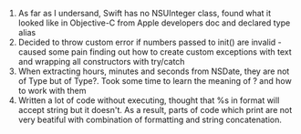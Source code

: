 1. As far as I undersand, Swift has no NSUInteger class, found what it looked like in Objective-C from Apple developers doc and declared type alias
2. Decided to throw custom error if numbers passed to init() are invalid - caused some pain finding out how to create custom exceptions with text
and wrapping all constructors with try/catch
3. When extracting hours, minutes and seconds from NSDate, they are not of Type but of Type?. Took some time to learn the meaning of ?
and how to work with them
4. Written a lot of code without executing, thought that %s in format will accept string but it doesn't. As a result, parts of code which print
are not very beatiful with combination of formatting and string concatenation.


